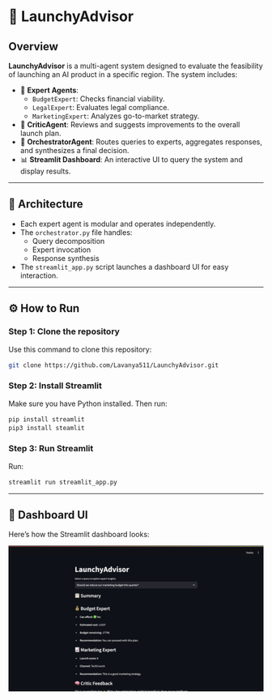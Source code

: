# 🚀 LaunchyAdvisor

## Overview

**LaunchyAdvisor** is a multi-agent system designed to evaluate the feasibility of launching an AI product in a specific region. The system includes:

- 🧠 **Expert Agents**:
  - `BudgetExpert`: Checks financial viability.
  - `LegalExpert`: Evaluates legal compliance.
  - `MarketingExpert`: Analyzes go-to-market strategy.
- 🧠 **CriticAgent**: Reviews and suggests improvements to the overall launch plan.
- 🧠 **OrchestratorAgent**: Routes queries to experts, aggregates responses, and synthesizes a final decision.
- 📊 **Streamlit Dashboard**: An interactive UI to query the system and display results.

---

## 🧠 Architecture

- Each expert agent is modular and operates independently.
- The `orchestrator.py` file handles:
  - Query decomposition
  - Expert invocation
  - Response synthesis
- The `streamlit_app.py` script launches a dashboard UI for easy interaction.


---

## ⚙️ How to Run

### Step 1: Clone the repository

Use this command to clone this repository:

```bash
git clone https://github.com/Lavanya511/LaunchyAdvisor.git
```

### Step 2: Install Streamlit

Make sure you have Python installed. Then run:

```bash
pip install streamlit
pip3 install steamlit
```
### Step 3: Run Streamlit

Run:

```bash
streamlit run streamlit_app.py

```

---  


## 📸 Dashboard UI

Here’s how the Streamlit dashboard looks:

![Dashboard](Streamlit_dashboard.png)